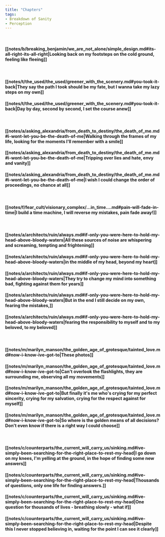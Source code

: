 ```yaml
---
title: "Chapters"
tags:
- Breakdown of Sanity
- Perception
---
```

&nbsp;
#### [[notes/b/breaking_benjamin/we_are_not_alone/simple_design.md#its-all-right-its-all-right|Looking back on my footsteps on the cold ground, feeling like fleeing]]
&nbsp;
#### [[notes/t/the_used/the_used/greener_with_the_scenery.md#you-took-it-back|They say the path I took should be my fate, but I wanna take my lazy steps on my own]]
#### [[notes/t/the_used/the_used/greener_with_the_scenery.md#you-took-it-back|Day by day, second by second, I set the course anew]]
&nbsp;
#### [[notes/a/asking_alexandria/from_death_to_destiny/the_death_of_me.md#i-wont-let-you-be-the-death-of-me|Walking through the frames of my life, looking for the moments I'll remember with a smile]]
#### [[notes/a/asking_alexandria/from_death_to_destiny/the_death_of_me.md#i-wont-let-you-be-the-death-of-me|Tripping over lies and hate, envy and vanity]]
#### [[notes/a/asking_alexandria/from_death_to_destiny/the_death_of_me.md#i-wont-let-you-be-the-death-of-me|I wish I could change the order of proceedings, no chance at all]]
&nbsp;
#### [[notes/f/fear_cult/visionary_complex/…in_time….md#pain-will-fade-in-time|I build a time machine, I will reverse my mistakes, pain fade away!]]
&nbsp;
#### [[notes/a/architects/ruin/always.md#if-only-you-were-here-to-hold-my-head-above-bloody-waters|All these sources of noise are whispering and screaming, tempting and frightening]]
#### [[notes/a/architects/ruin/always.md#if-only-you-were-here-to-hold-my-head-above-bloody-waters|in the middle of my head, beyond my heart]]
#### [[notes/a/architects/ruin/always.md#if-only-you-were-here-to-hold-my-head-above-bloody-waters|They try to change my mind into something bad, fighting against them for years]]
#### [[notes/a/architects/ruin/always.md#if-only-you-were-here-to-hold-my-head-above-bloody-waters|But in the end I still decide on my own, fearing the mistakes,]]
#### [[notes/a/architects/ruin/always.md#if-only-you-were-here-to-hold-my-head-above-bloody-waters|fearing the responsibility to myself and to my beloved, to my beloved]]
&nbsp;
#### [[notes/m/marilyn_manson/the_golden_age_of_grotesque/tainted_love.md#now-i-know-ive-got-to|These photos]]
#### [[notes/m/marilyn_manson/the_golden_age_of_grotesque/tainted_love.md#now-i-know-ive-got-to|Can't overlook the flashlights, they are surrounding me, observing all my movements]]
#### [[notes/m/marilyn_manson/the_golden_age_of_grotesque/tainted_love.md#now-i-know-ive-got-to|But finally it's me who's crying for my perfect sincerity, crying for my salvation, crying for the respect against for myself]]
#### [[notes/m/marilyn_manson/the_golden_age_of_grotesque/tainted_love.md#now-i-know-ive-got-to|So where is the golden means of all decisions? Don't even know if there is a right way I could choose]]
&nbsp;
#### [[notes/c/counterparts/the_current_will_carry_us/sinking.md#ive-simply-been-searching-for-the-right-place-to-rest-my-head|I go down on my knees, I'm yelling at the ground, in the hope of finding some new answers]]
#### [[notes/c/counterparts/the_current_will_carry_us/sinking.md#ive-simply-been-searching-for-the-right-place-to-rest-my-head|Thousands of questions, only one life for finding answers.]]
#### [[notes/c/counterparts/the_current_will_carry_us/sinking.md#ive-simply-been-searching-for-the-right-place-to-rest-my-head|One question for thousands of lives - breathing slowly - what if]]
#### [[notes/c/counterparts/the_current_will_carry_us/sinking.md#ive-simply-been-searching-for-the-right-place-to-rest-my-head|Despite this I never stopped believing in, waiting for the point I can see it clearly]]
